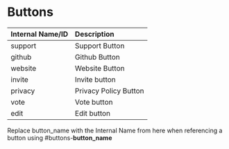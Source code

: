 # Buttons

| Internal Name/ID | Description |
| :--- | :--- |
| support | Support Button |
| github | Github Button |
| website | Website Button |
| invite | Invite button |
| privacy | Privacy Policy Button |
| vote | Vote button |
| edit | Edit button |

Replace button\_name with the Internal Name from here when referencing a button using #buttons-**button\_name** 

